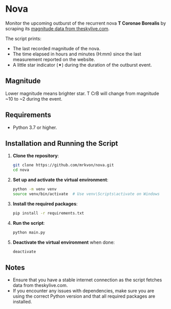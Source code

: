 # Nova

Monitor the upcoming outburst of the recurrent nova **T Coronae Borealis** by scraping its [magnitude data from theskylive.com](https://theskylive.com/sky/stars/hr-5958-star).

The script prints:
- The last recorded magnitude of the nova.
- The time elapsed in hours and minutes (H:mm) since the last measurement reported on the website.
- A little star indicator (✦) during the duration of the outburst event.

## Magnitude

Lower magnitude means brighter star. T CrB will change from magnitude ~10 to ~2 during the event.

## Requirements

- Python 3.7 or higher.

## Installation and Running the Script

1. **Clone the repository**:

    ```bash
    git clone https://github.com/mrkvon/nova.git
    cd nova
    ```

2. **Set up and activate the virtual environment**:

    ```bash
    python -m venv venv
    source venv/bin/activate  # Use venv\Scripts\activate on Windows
    ```

3. **Install the required packages**:

    ```bash
    pip install -r requirements.txt
    ```

4. **Run the script**:

    ```bash
    python main.py
    ```

5. **Deactivate the virtual environment** when done:

    ```bash
    deactivate
    ```

## Notes

- Ensure that you have a stable internet connection as the script fetches data from theskylive.com.
- If you encounter any issues with dependencies, make sure you are using the correct Python version and that all required packages are installed.
